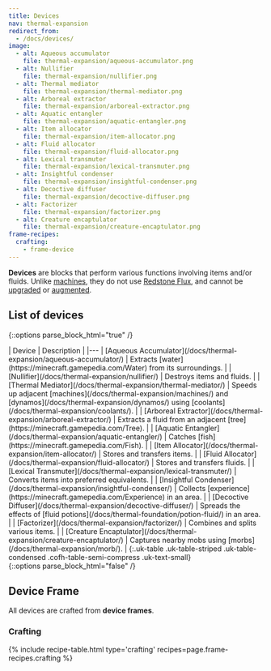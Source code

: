```yaml
---
title: Devices
nav: thermal-expansion
redirect_from:
  - /docs/devices/
image:
  - alt: Aqueous accumulator
    file: thermal-expansion/aqueous-accumulator.png
  - alt: Nullifier
    file: thermal-expansion/nullifier.png
  - alt: Thermal mediator
    file: thermal-expansion/thermal-mediator.png
  - alt: Arboreal extractor
    file: thermal-expansion/arboreal-extractor.png
  - alt: Aquatic entangler
    file: thermal-expansion/aquatic-entangler.png
  - alt: Item allocator
    file: thermal-expansion/item-allocator.png
  - alt: Fluid allocator
    file: thermal-expansion/fluid-allocator.png
  - alt: Lexical transmuter
    file: thermal-expansion/lexical-transmuter.png
  - alt: Insightful condenser
    file: thermal-expansion/insightful-condenser.png
  - alt: Decoctive diffuser
    file: thermal-expansion/decoctive-diffuser.png
  - alt: Factorizer
    file: thermal-expansion/factorizer.png
  - alt: Creature encaptulator
    file: thermal-expansion/creature-encaptulator.png
frame-recipes:
  crafting:
    - frame-device
---
```


**Devices** are blocks that perform various functions involving items and/or
fluids. Unlike [machines](/docs/thermal-expansion/machines/), they do not use [Redstone
Flux](/docs/redstone-flux/), and cannot be [upgraded](/docs/thermal-foundation/tiers/) or
[augmented](/docs/thermal-expansion/augments/).


List of devices
---------------

{::options parse_block_html="true" /}
<div class="uk-overflow-container">
| Device | Description |
|---
| [Aqueous Accumulator](/docs/thermal-expansion/aqueous-accumulator/) | Extracts [water](https://minecraft.gamepedia.com/Water) from its surroundings. |
| [Nullifier](/docs/thermal-expansion/nullifier/) | Destroys items and fluids. |
| [Thermal Mediator](/docs/thermal-expansion/thermal-mediator/) | Speeds up adjacent [machines](/docs/thermal-expansion/machines/) and [dynamos](/docs/thermal-expansion/dynamos/) using [coolants](/docs/thermal-expansion/coolants/). |
| [Arboreal Extractor](/docs/thermal-expansion/arboreal-extractor/) | Extracts a fluid from an adjacent [tree](https://minecraft.gamepedia.com/Tree). |
| [Aquatic Entangler](/docs/thermal-expansion/aquatic-entangler/) | Catches [fish](https://minecraft.gamepedia.com/Fish). |
| [Item Allocator](/docs/thermal-expansion/item-allocator/) | Stores and transfers items. |
| [Fluid Allocator](/docs/thermal-expansion/fluid-allocator/) | Stores and transfers fluids. |
| [Lexical Transmuter](/docs/thermal-expansion/lexical-transmuter/) | Converts items into preferred equivalents. |
| [Insightful Condenser](/docs/thermal-expansion/insightful-condenser/) | Collects [experience](https://minecraft.gamepedia.com/Experience) in an area. |
| [Decoctive Diffuser](/docs/thermal-expansion/decoctive-diffuser/) | Spreads the effects of [fluid potions](/docs/thermal-foundation/potion-fluid/) in an area. |
| [Factorizer](/docs/thermal-expansion/factorizer/) | Combines and splits various items. |
| [Creature Encaptulator](/docs/thermal-expansion/creature-encaptulator/) | Captures nearby mobs using [morbs](/docs/thermal-expansion/morb/). |
{:.uk-table .uk-table-striped .uk-table-condensed .cofh-table-semi-compress .uk-text-small}
</div>
{::options parse_block_html="false" /}


Device Frame
------------

All devices are crafted from **device frames**.

### Crafting
{% include recipe-table.html type='crafting' recipes=page.frame-recipes.crafting %}
